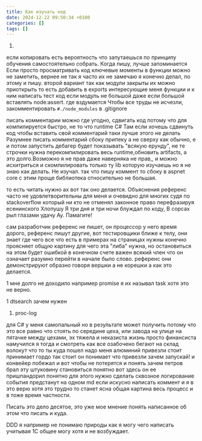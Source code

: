 ```yaml
---
title: Как изучать код
date: 2024-12-22 09:50:34 +0100
categories: []
tags: []
---
```

1.
если копировать есть вероятность что запутаешься 
по принципу  обучения  самостоятельно собрать.
Когда пишу, лучше запоминается
Если просто просматривать код ключевые моменты в функции можно не заметить, вернее не так я часто их не замечаю 
я конечно делал, по этому и пишу.
второй вариант так как  модули закрыты их можно приоткрыть то есть добавить в exports интересующие меня функции и к ним написать тест код
если модуль не большой даже если большой вставлять  node:assert. где вздумается
Чтобы все труды не исчезли,  закомментировать `#./node_modules` в .gitignore 

писать комментарии можно где угодно, сдвигать код потому что для компилируется быстро, не то что runtime C#
Там если хочешь сдвинуть код чтобы вставить свой комментарий таки лучше этого не делать
Разумнее писать комментарий сбоку припеку а  не сверху как обычно, е и потом запустить дебагер будет показывать "всякую ерунду", не те строчки
нужна перекомпилировать весь runtime,обновить artifacts, а это долго.Возможно я не прав даже наверняка не прав,, и можно исхитриться и скомпилировать только ту lib которую изучаешь но я не знаю как делать. Не изучал. 
так что пишу коммент то сбоку
в aspnet core с этим проще библиотека относительно не большая.

то есть читать нужно ах вот так оно делается.
Объяснения референс часто не удовлетворительны для меня и очевидно для многих судя по stackoverflow который ни кто не отменял законное право
перефразируя есенинского Хлопушу 
Я три дня и три ночи блуждал по коду,
В сорсах рыл глазами удачу
Ау. Памагите!

сам разработчик референс не пишет, он процессор у него время дорого, референс пишут другие, вот тестировщики ближе к телу, они знает где чего
все что есть в примерах на страницах нужны конечно проясняет  общую картину для чего эта "либа" нужна, но остановиться на этом будет ошибкой в конечном счете важен всякий 
член что он означает разумно перейти в начале было слово.
референс они демонстрируют образно говоря вершки а не корешки а как это делается.


1 мне долго не доходило например promise я их называл task хотя это не верно.

1 dtsearch зачем нужен

1. proc-log

для C# у меня самопальный
но в результате может получить
потому что 
это все равно что стоять по середине цеха, или  завода на улице на пятачке между цехами, эх тяжела и неказиста жизнь просто финансиста
намучился я тогда
и смотреть как все озабочено бегают на склад волокут что то ты куда пошел надо меня
алюминий привезли стоит принимает гордо так стоит он понимает что привезли зачем
запускай! и конвейер побежал
и вот чтобы не потерятся и понять зачем петров брал эту штуковину становиться понятно вот здесь он ее пришпандорил понятно
для этого нужно сделать сквозное логирование
события предстанут на одном md если искусно написать коммент и я в это верю хотя это трудно то станет ясна общая картина
весь процесс  и в тоже время частности.

Писать это дело десятое, это уже мое мнение понять написанное об этом  что писать и куда. 


DDD  я например не понимаю природы как я могу чего написать учитывая 1С общее могу хотя и не возбуждает.
